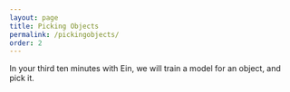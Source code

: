 ```yaml
---
layout: page
title: Picking Objects
permalink: /pickingobjects/
order: 2
---
```


In your third ten minutes with Ein, we will train a model for an
object, and pick it.